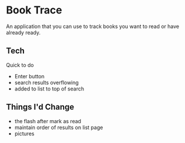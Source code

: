 # Book Trace

An application that you can use to track books you want to read or have already ready.

## Tech 

Quick to do
- Enter button
- search results overflowing
- added to list to top of search
## Things I'd Change
- the flash after mark as read
- maintain order of results on list page
- pictures 